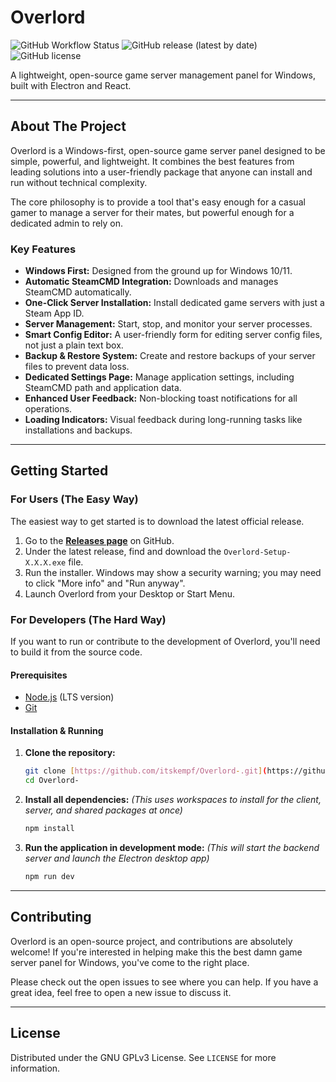 # Overlord

![GitHub Workflow Status](https://img.shields.io/github/actions/workflow/status/itskempf/Overlord-/main.yml?branch=main&style=for-the-badge)
![GitHub release (latest by date)](https://img.shields.io/github/v/release/itskempf/Overlord-?style=for-the-badge)
![GitHub license](https://img.shields.io/github/license/itskempf/Overlord-?style=for-the-badge)

A lightweight, open-source game server management panel for Windows, built with Electron and React.

---

## About The Project

Overlord is a Windows-first, open-source game server panel designed to be simple, powerful, and lightweight. It combines the best features from leading solutions into a user-friendly package that anyone can install and run without technical complexity.

The core philosophy is to provide a tool that's easy enough for a casual gamer to manage a server for their mates, but powerful enough for a dedicated admin to rely on.

### Key Features

* **Windows First:** Designed from the ground up for Windows 10/11.
* **Automatic SteamCMD Integration:** Downloads and manages SteamCMD automatically.
* **One-Click Server Installation:** Install dedicated game servers with just a Steam App ID.
* **Server Management:** Start, stop, and monitor your server processes.
* **Smart Config Editor:** A user-friendly form for editing server config files, not just a plain text box.
* **Backup & Restore System:** Create and restore backups of your server files to prevent data loss.
* **Dedicated Settings Page:** Manage application settings, including SteamCMD path and application data.
* **Enhanced User Feedback:** Non-blocking toast notifications for all operations.
* **Loading Indicators:** Visual feedback during long-running tasks like installations and backups.

---

## Getting Started

### For Users (The Easy Way)

The easiest way to get started is to download the latest official release.

1.  Go to the **[Releases page](https://github.com/itskempf/Overlord-/releases)** on GitHub.
2.  Under the latest release, find and download the `Overlord-Setup-X.X.X.exe` file.
3.  Run the installer. Windows may show a security warning; you may need to click "More info" and "Run anyway".
4.  Launch Overlord from your Desktop or Start Menu.

### For Developers (The Hard Way)

If you want to run or contribute to the development of Overlord, you'll need to build it from the source code.

#### Prerequisites

* [Node.js](https://nodejs.org/) (LTS version)
* [Git](https://git-scm.com/)

#### Installation & Running

1.  **Clone the repository:**
    ```bash
    git clone [https://github.com/itskempf/Overlord-.git](https://github.com/itskempf/Overlord-.git)
    cd Overlord-
    ```

2.  **Install all dependencies:**
    *(This uses workspaces to install for the client, server, and shared packages at once)*
    ```bash
    npm install
    ```

3.  **Run the application in development mode:**
    *(This will start the backend server and launch the Electron desktop app)*
    ```bash
    npm run dev
    ```

---

## Contributing

Overlord is an open-source project, and contributions are absolutely welcome! If you're interested in helping make this the best damn game server panel for Windows, you've come to the right place.

Please check out the open issues to see where you can help. If you have a great idea, feel free to open a new issue to discuss it.

---

## License

Distributed under the GNU GPLv3 License. See `LICENSE` for more information.